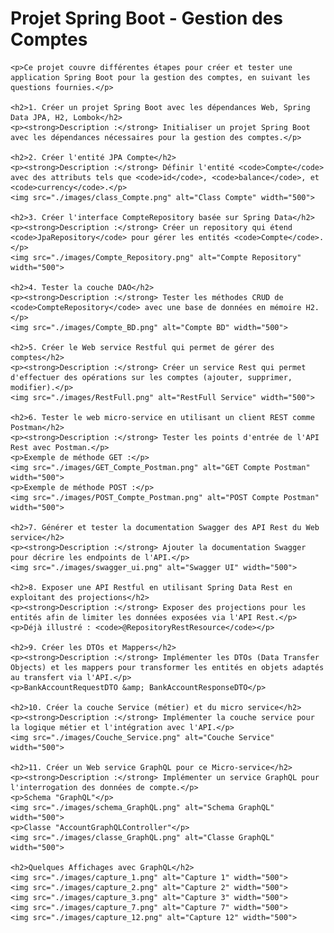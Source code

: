 <h1>Projet Spring Boot - Gestion des Comptes</h1>

    <p>Ce projet couvre différentes étapes pour créer et tester une application Spring Boot pour la gestion des comptes, en suivant les questions fournies.</p>

    <h2>1. Créer un projet Spring Boot avec les dépendances Web, Spring Data JPA, H2, Lombok</h2>
    <p><strong>Description :</strong> Initialiser un projet Spring Boot avec les dépendances nécessaires pour la gestion des comptes.</p>

    <h2>2. Créer l'entité JPA Compte</h2>
    <p><strong>Description :</strong> Définir l'entité <code>Compte</code> avec des attributs tels que <code>id</code>, <code>balance</code>, et <code>currency</code>.</p>
    <img src="./images/class_Compte.png" alt="Class Compte" width="500">

    <h2>3. Créer l'interface CompteRepository basée sur Spring Data</h2>
    <p><strong>Description :</strong> Créer un repository qui étend <code>JpaRepository</code> pour gérer les entités <code>Compte</code>.</p>
    <img src="./images/Compte_Repository.png" alt="Compte Repository" width="500">

    <h2>4. Tester la couche DAO</h2>
    <p><strong>Description :</strong> Tester les méthodes CRUD de <code>CompteRepository</code> avec une base de données en mémoire H2.</p>
    <img src="./images/Compte_BD.png" alt="Compte BD" width="500">

    <h2>5. Créer le Web service Restful qui permet de gérer des comptes</h2>
    <p><strong>Description :</strong> Créer un service Rest qui permet d'effectuer des opérations sur les comptes (ajouter, supprimer, modifier).</p>
    <img src="./images/RestFull.png" alt="RestFull Service" width="500">

    <h2>6. Tester le web micro-service en utilisant un client REST comme Postman</h2>
    <p><strong>Description :</strong> Tester les points d'entrée de l'API Rest avec Postman.</p>
    <p>Exemple de méthode GET :</p>
    <img src="./images/GET_Compte_Postman.png" alt="GET Compte Postman" width="500">
    <p>Exemple de méthode POST :</p>
    <img src="./images/POST_Compte_Postman.png" alt="POST Compte Postman" width="500">

    <h2>7. Générer et tester la documentation Swagger des API Rest du Web service</h2>
    <p><strong>Description :</strong> Ajouter la documentation Swagger pour décrire les endpoints de l'API.</p>
    <img src="./images/swagger_ui.png" alt="Swagger UI" width="500">

    <h2>8. Exposer une API Restful en utilisant Spring Data Rest en exploitant des projections</h2>
    <p><strong>Description :</strong> Exposer des projections pour les entités afin de limiter les données exposées via l'API Rest.</p>
    <p>Déjà illustré : <code>@RepositoryRestResource</code></p>

    <h2>9. Créer les DTOs et Mappers</h2>
    <p><strong>Description :</strong> Implémenter les DTOs (Data Transfer Objects) et les mappers pour transformer les entités en objets adaptés au transfert via l'API.</p>
    <p>BankAccountRequestDTO &amp; BankAccountResponseDTO</p>

    <h2>10. Créer la couche Service (métier) et du micro service</h2>
    <p><strong>Description :</strong> Implémenter la couche service pour la logique métier et l'intégration avec l'API.</p>
    <img src="./images/Couche_Service.png" alt="Couche Service" width="500">

    <h2>11. Créer un Web service GraphQL pour ce Micro-service</h2>
    <p><strong>Description :</strong> Implémenter un service GraphQL pour l'interrogation des données de compte.</p>
    <p>Schema "GraphQL"</p>
    <img src="./images/schema_GraphQL.png" alt="Schema GraphQL" width="500">
    <p>Classe "AccountGraphQLController"</p>
    <img src="./images/classe_GraphQL.png" alt="Classe GraphQL" width="500">

    <h2>Quelques Affichages avec GraphQL</h2>
    <img src="./images/capture_1.png" alt="Capture 1" width="500">
    <img src="./images/capture_2.png" alt="Capture 2" width="500">
    <img src="./images/capture_3.png" alt="Capture 3" width="500">
    <img src="./images/capture_7.png" alt="Capture 7" width="500">
    <img src="./images/capture_12.png" alt="Capture 12" width="500">
